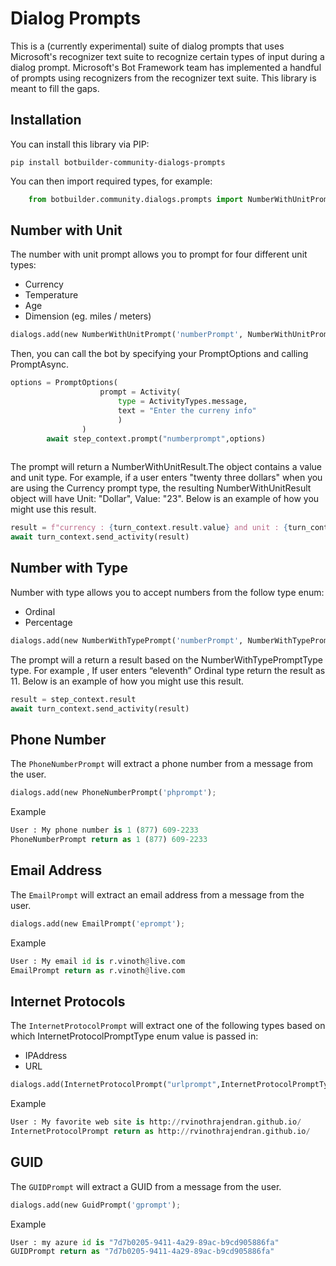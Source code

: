 # Dialog Prompts

This is a (currently experimental) suite of dialog prompts that uses Microsoft's recognizer text suite to recognize certain types of input during a dialog prompt. Microsoft's Bot Framework team has implemented a handful of prompts using recognizers from the recognizer text suite. This library is meant to fill the gaps.

## Installation

You can install this library via PIP:

    pip install botbuilder-community-dialogs-prompts

You can then import required types, for example:

```python
    from botbuilder.community.dialogs.prompts import NumberWithUnitPrompt, NumberWithUnitPromptType
```

## Number with Unit

The number with unit prompt allows you to prompt for four different unit types:

* Currency
* Temperature
* Age
* Dimension (eg. miles / meters)

```python
dialogs.add(new NumberWithUnitPrompt('numberPrompt', NumberWithUnitPromptType.Currency);
```

Then, you can call the bot by specifying your PromptOptions and calling PromptAsync.

```python
options = PromptOptions(
                    prompt = Activity(
                        type = ActivityTypes.message, 
                        text = "Enter the curreny info"
                        )
                )
        await step_context.prompt("numberprompt",options)
		
```

The prompt will return a NumberWithUnitResult.The object contains a value and unit type.
For example, if a user enters "twenty three dollars" when you are using the Currency prompt type, the resulting NumberWithUnitResult object will have Unit: "Dollar", Value: "23". Below is an example of how you might use this result.

```python
result = f"currency : {turn_context.result.value} and unit : {turn_context.result.unit}"
await turn_context.send_activity(result)
```

## Number with Type

Number with type allows you to accept numbers from the follow type enum:

* Ordinal
* Percentage

```python
dialogs.add(new NumberWithTypePrompt('numberPrompt', NumberWithTypePromptType.Ordinal);
```
The prompt will a return a result based on the NumberWithTypePromptType type. 
For example , If user enters “eleventh” Ordinal type return the result as 11.
Below is an example of how you might use this result.

```python
result = step_context.result
await turn_context.send_activity(result)
```

## Phone Number

The `PhoneNumberPrompt` will extract a phone number from a message from the user.

```python
dialogs.add(new PhoneNumberPrompt('phprompt');
```

Example

```python
User : My phone number is 1 (877) 609-2233
PhoneNumberPrompt return as 1 (877) 609-2233
```

## Email Address

The `EmailPrompt` will extract an email address from a message from the user.

```python
dialogs.add(new EmailPrompt('eprompt');
```

Example

```python
User : My email id is r.vinoth@live.com
EmailPrompt return as r.vinoth@live.com
```

## Internet Protocols

The `InternetProtocolPrompt` will extract one of the following types based on which InternetProtocolPromptType enum value is passed in:

* IPAddress
* URL

```python
dialogs.add(InternetProtocolPrompt("urlprompt",InternetProtocolPromptType.URL))
```
Example

```python
User : My favorite web site is http://rvinothrajendran.github.io/
InternetProtocolPrompt return as http://rvinothrajendran.github.io/
```

## GUID

The `GUIDPrompt` will extract a GUID from a message from the user.

```python
dialogs.add(new GuidPrompt('gprompt');
```

Example

```python
User : my azure id is "7d7b0205-9411-4a29-89ac-b9cd905886fa"
GUIDPrompt return as "7d7b0205-9411-4a29-89ac-b9cd905886fa"
```
